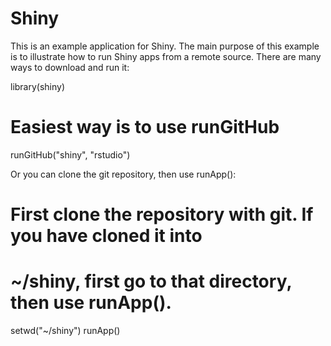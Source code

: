 # Shiny

This is an example application for Shiny. The main purpose of this example is to illustrate how to run Shiny apps from a remote source. There are many ways to download and run it:

library(shiny)

# Easiest way is to use runGitHub
runGitHub("shiny", "rstudio")

Or you can clone the git repository, then use runApp():

# First clone the repository with git. If you have cloned it into
# ~/shiny, first go to that directory, then use runApp().

setwd("~/shiny")
runApp()

